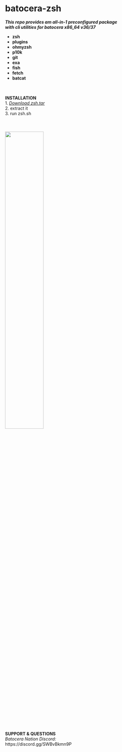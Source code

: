 # batocera-zsh
<b><i>This repo provides am all-in-1 preconfigured package <br>
with cli utilities for batocera x86_64 v36/37 </i><br>
- zsh
- plugins 
- ohmyzsh
- p10k 
- git 
- exa
- fish 
- fetch 
- batcat
<br>
<br>
<b>INSTALLATION</b> <br>
</b>1.<b> </b><i><a href=https://github.com/uureel/batocera-zsh/raw/main/zsh.tar>Download zsh.tar</a> <br> 
</b></i>2. extract it <br>
</b></i>3. run zsh.sh <br>
</font></b></i><br>
<br>
<br>
<img src=https://github.com/uureel/batocera-zsh/assets/116395185/1b860b58-feb3-414b-8bd3-57a12bcc064d style="width: 50%; height: 50%;"></img>
<br>
<br>
<b>SUPPORT & QUESTIONS</b> <br> 
<i>Batocera Nation Discord:</i><br>
https://discord.gg/SWBvBkmn9P

